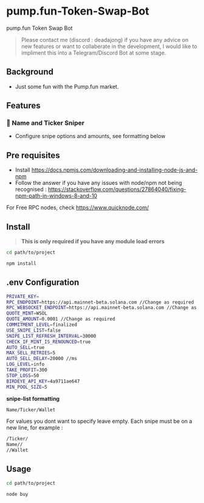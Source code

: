 # pump.fun-Token-Swap-Bot
pump.fun Token Swap Bot 
> Please contact me (discord : deadajong) if you have any advice on new features or want to collaberate in the development, I would like to impliment this into a Telegram/Discord Bot at some stage.

## Background
- Just some fun with the Pump.fun market.

## Features
### 💊 Name and Ticker Sniper 
- Configure snipe options and amounts, see formatting below 

## Pre requisites
- Install
https://docs.npmjs.com/downloading-and-installing-node-js-and-npm
- Follow the answer if you have any issues with node/npm not being recognised : https://stackoverflow.com/questions/27864040/fixing-npm-path-in-windows-8-and-10

For Free RPC nodes, check https://www.quicknode.com/

## Install
>**This is only required if you have any module load errors**
```sh
cd path/to/project

npm install
```

## .env Configuration  
```sh
PRIVATE_KEY=
RPC_ENDPOINT=https://api.mainnet-beta.solana.com //Change as required
RPC_WEBSOCKET_ENDPOINT=https://api.mainnet-beta.solana.com //Change as required
QUOTE_MINT=WSOL
QUOTE_AMOUNT=0.0001 //Change as required
COMMITMENT_LEVEL=finalized
USE_SNIPE_LIST=false
SNIPE_LIST_REFRESH_INTERVAL=30000
CHECK_IF_MINT_IS_RENOUNCED=true
AUTO_SELL=true
MAX_SELL_RETRIES=5
AUTO_SELL_DELAY=20000 //ms
LOG_LEVEL=info
TAKE_PROFIT=300
STOP_LOSS=50
BIRDEYE_API_KEY=4a9711ae647
MIN_POOL_SIZE=5
```

**snipe-list formatting**
```sh
Name/Ticker/Wallet
```
For values you dont want to specify leave empty. Each snipe must be on a new line, for example :

```sh
/Ticker/
Name//
//Wallet
```
## Usage
```sh
cd path/to/project

node buy
``` 
  

